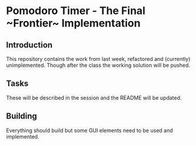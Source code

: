 # Pomodoro Timer - The Final ~Frontier~ Implementation

## Introduction ##

This repository contains the work from last week, refactored and (currently)
unimplemented. Though after the class the working solution will be pushed.

## Tasks ##

These will be described in the session and the README will be updated.

## Building ##

Everything should build but some GUI elements need to be used and implemented.

